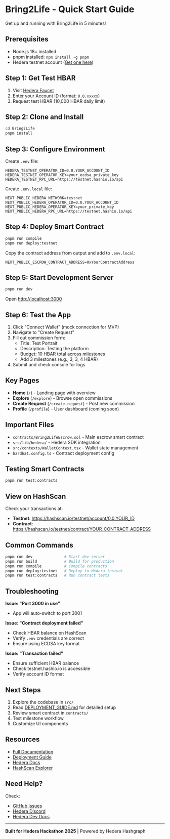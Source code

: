 # Bring2Life - Quick Start Guide

Get up and running with Bring2Life in 5 minutes!

## Prerequisites

- Node.js 18+ installed
- pnpm installed: `npm install -g pnpm`
- Hedera testnet account ([Get one here](https://portal.hedera.com/))

## Step 1: Get Test HBAR

1. Visit [Hedera Faucet](https://portal.hedera.com/faucet)
2. Enter your Account ID (format: `0.0.xxxxx`)
3. Request test HBAR (10,000 HBAR daily limit)

## Step 2: Clone and Install

```bash
cd Bring2Life
pnpm install
```

## Step 3: Configure Environment

Create `.env` file:

```env
HEDERA_TESTNET_OPERATOR_ID=0.0.YOUR_ACCOUNT_ID
HEDERA_TESTNET_OPERATOR_KEY=your_ecdsa_private_key
HEDERA_TESTNET_RPC_URL=https://testnet.hashio.io/api
```

Create `.env.local` file:

```env
NEXT_PUBLIC_HEDERA_NETWORK=testnet
NEXT_PUBLIC_HEDERA_OPERATOR_ID=0.0.YOUR_ACCOUNT_ID
NEXT_PUBLIC_HEDERA_OPERATOR_KEY=your_private_key
NEXT_PUBLIC_HEDERA_RPC_URL=https://testnet.hashio.io/api
```

## Step 4: Deploy Smart Contract

```bash
pnpm run compile
pnpm run deploy:testnet
```

Copy the contract address from output and add to `.env.local`:

```env
NEXT_PUBLIC_ESCROW_CONTRACT_ADDRESS=0xYourContractAddress
```

## Step 5: Start Development Server

```bash
pnpm run dev
```

Open [http://localhost:3000](http://localhost:3000)

## Step 6: Test the App

1. Click "Connect Wallet" (mock connection for MVP)
2. Navigate to "Create Request"
3. Fill out commission form:
   - Title: Test Portrait
   - Description: Testing the platform
   - Budget: 10 HBAR total across milestones
   - Add 3 milestones (e.g., 3, 3, 4 HBAR)
4. Submit and check console for logs

## Key Pages

- **Home** (`/`) - Landing page with overview
- **Explore** (`/explore`) - Browse open commissions
- **Create Request** (`/create-request`) - Post new commission
- **Profile** (`/profile`) - User dashboard (coming soon)

## Important Files

- `contracts/Bring2LifeEscrow.sol` - Main escrow smart contract
- `src/lib/hedera/` - Hedera SDK integration
- `src/contexts/WalletContext.tsx` - Wallet state management
- `hardhat.config.ts` - Contract deployment config

## Testing Smart Contracts

```bash
pnpm run test:contracts
```

## View on HashScan

Check your transactions at:
- **Testnet**: https://hashscan.io/testnet/account/0.0.YOUR_ID
- **Contract**: https://hashscan.io/testnet/contract/YOUR_CONTRACT_ADDRESS

## Common Commands

```bash
pnpm run dev              # Start dev server
pnpm run build            # Build for production
pnpm run compile          # Compile contracts
pnpm run deploy:testnet   # Deploy to Hedera testnet
pnpm run test:contracts   # Run contract tests
```

## Troubleshooting

**Issue: "Port 3000 in use"**
- App will auto-switch to port 3001

**Issue: "Contract deployment failed"**
- Check HBAR balance on HashScan
- Verify `.env` credentials are correct
- Ensure using ECDSA key format

**Issue: "Transaction failed"**
- Ensure sufficient HBAR balance
- Check testnet.hashio.io is accessible
- Verify account ID format

## Next Steps

1. Explore the codebase in `src/`
2. Read [DEPLOYMENT_GUIDE.md](./DEPLOYMENT_GUIDE.md) for detailed setup
3. Review smart contract in `contracts/`
4. Test milestone workflow
5. Customize UI components

## Resources

- [Full Documentation](./README.md)
- [Deployment Guide](./DEPLOYMENT_GUIDE.md)
- [Hedera Docs](https://docs.hedera.com/)
- [HashScan Explorer](https://hashscan.io/testnet)

## Need Help?

Check:
- [GitHub Issues](https://github.com/your-repo/issues)
- [Hedera Discord](https://hedera.com/discord)
- [Hedera Dev Docs](https://docs.hedera.com/)

---

**Built for Hedera Hackathon 2025** | Powered by Hedera Hashgraph
